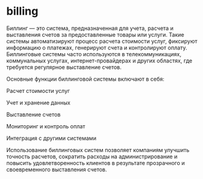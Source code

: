# billing
Биллинг — это система, предназначенная для учета, расчета и выставления счетов за предоставленные товары или услуги. Такие системы автоматизируют процесс расчета стоимости услуг, фиксируют информацию о платежах, генерируют счета и контролируют оплату. Биллинговые системы часто используются в телекоммуникациях, коммунальных услугах, интернет-провайдерах и других областях, где требуется регулярное выставление счетов.

Основные функции биллинговой системы включают в себя:

Расчет стоимости услуг

Учет и хранение данных

Выставление счетов

Мониторинг и контроль оплат

Интеграция с другими системами

Использование биллинговых систем позволяет компаниям улучшить точность расчетов, сократить расходы на администрирование и повысить удовлетворенность клиентов в результате прозрачного и своевременного выставления счетов.


